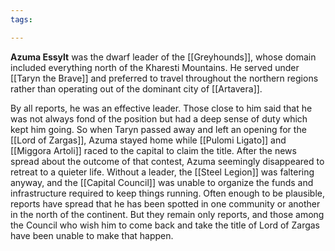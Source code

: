 ```yaml
---
tags:

---
```

**Azuma Essylt** was the dwarf leader of the [[Greyhounds]], whose domain included everything north of the Kharesti Mountains. He served under [[Taryn the Brave]] and preferred to travel throughout the northern regions rather than operating out of the dominant city of [[Artavera]].

By all reports, he was an effective leader. Those close to him said that he was not always fond of the position but had a deep sense of duty which kept him going. So when Taryn passed away and left an opening for the [[Lord of Zargas]], Azuma stayed home while [[Pulomi Ligato]] and [[Miggora Artoli]] raced to the capital to claim the title. After the news spread about the outcome of that contest, Azuma seemingly disappeared to retreat to a quieter life. Without a leader, the [[Steel Legion]] was faltering anyway, and the [[Capital Council]] was unable to organize the funds and infrastructure required to keep things running. Often enough to be plausible, reports have spread that he has been spotted in one community or another in the north of the continent. But they remain only reports, and those among the Council who wish him to come back and take the title of Lord of Zargas have been unable to make that happen.
